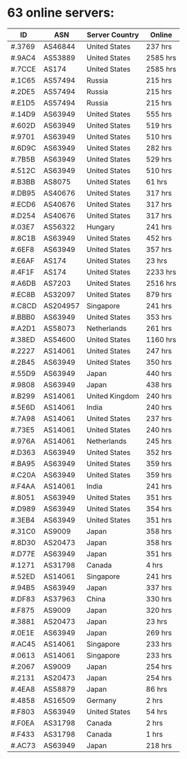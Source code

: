 # 63 online servers:

| ID | ASN | Server Country | Online |
| ------ | ------ | ------ | ------ |
| #.3769 | AS46844 | United States | 237 hrs |
| #.9AC4 | AS53889 | United States | 2585 hrs |
| #.7CCE | AS174 | United States | 2585 hrs |
| #.1C65 | AS57494 | Russia | 215 hrs |
| #.2DE5 | AS57494 | Russia | 215 hrs |
| #.E1D5 | AS57494 | Russia | 215 hrs |
| #.14D9 | AS63949 | United States | 555 hrs |
| #.602D | AS63949 | United States | 519 hrs |
| #.9701 | AS63949 | United States | 510 hrs |
| #.6D9C | AS63949 | United States | 282 hrs |
| #.7B5B | AS63949 | United States | 529 hrs |
| #.512C | AS63949 | United States | 510 hrs |
| #.B3BB | AS8075 | United States | 61 hrs |
| #.DB95 | AS40676 | United States | 317 hrs |
| #.ECD6 | AS40676 | United States | 317 hrs |
| #.D254 | AS40676 | United States | 317 hrs |
| #.03E7 | AS56322 | Hungary | 241 hrs |
| #.8C1B | AS63949 | United States | 452 hrs |
| #.6EF8 | AS63949 | United States | 357 hrs |
| #.E6AF | AS174 | United States | 23 hrs |
| #.4F1F | AS174 | United States | 2233 hrs |
| #.A6DB | AS7203 | United States | 2516 hrs |
| #.EC8B | AS32097 | United States | 879 hrs |
| #.C8CD | AS204957 | Singapore | 241 hrs |
| #.BBB0 | AS63949 | United States | 353 hrs |
| #.A2D1 | AS58073 | Netherlands | 261 hrs |
| #.38ED | AS54600 | United States | 1160 hrs |
| #.2227 | AS14061 | United States | 247 hrs |
| #.2B45 | AS63949 | United States | 350 hrs |
| #.55D9 | AS63949 | Japan | 440 hrs |
| #.9808 | AS63949 | Japan | 438 hrs |
| #.B299 | AS14061 | United Kingdom | 240 hrs |
| #.5E6D | AS14061 | India | 240 hrs |
| #.7A98 | AS14061 | United States | 237 hrs |
| #.73E5 | AS14061 | United States | 240 hrs |
| #.976A | AS14061 | Netherlands | 245 hrs |
| #.D363 | AS63949 | United States | 352 hrs |
| #.BA95 | AS63949 | United States | 359 hrs |
| #.C20A | AS63949 | United States | 359 hrs |
| #.F4AA | AS14061 | India | 241 hrs |
| #.8051 | AS63949 | United States | 351 hrs |
| #.D989 | AS63949 | United States | 354 hrs |
| #.3EB4 | AS63949 | United States | 351 hrs |
| #.31C0 | AS9009 | Japan | 358 hrs |
| #.8D30 | AS20473 | Japan | 358 hrs |
| #.D77E | AS63949 | Japan | 351 hrs |
| #.1271 | AS31798 | Canada | 4 hrs |
| #.52ED | AS14061 | Singapore | 241 hrs |
| #.94B5 | AS63949 | Japan | 337 hrs |
| #.DF83 | AS37963 | China | 330 hrs |
| #.F875 | AS9009 | Japan | 320 hrs |
| #.3881 | AS20473 | Japan | 23 hrs |
| #.0E1E | AS63949 | Japan | 269 hrs |
| #.AC45 | AS14061 | Singapore | 233 hrs |
| #.0613 | AS14061 | Singapore | 233 hrs |
| #.2067 | AS9009 | Japan | 254 hrs |
| #.2131 | AS20473 | Japan | 254 hrs |
| #.4EA8 | AS58879 | Japan | 86 hrs |
| #.4858 | AS16509 | Germany | 2 hrs |
| #.F803 | AS63949 | United States | 54 hrs |
| #.F0EA | AS31798 | Canada | 2 hrs |
| #.F433 | AS31798 | Canada | 1 hrs |
| #.AC73 | AS63949 | Japan | 218 hrs |

